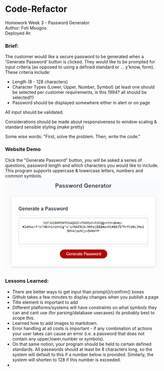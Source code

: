 # Code-Refactor
Homework Week 3 - Password Generator<br>
Author: Foti Mougos<br>
Deployed At:

### Brief:
The customer would like a secure password to be generated when a 'Generate Password' button is clicked. They would like to be prompted for input criteria (as opposed to using a defined standard or ... y'know, form). These criteria include:

  * Length (8 - 128 characters)
  * Character Types (Lower, Upper, Number, Symbol) (at least one should be selected per customer requirements, is this 1994? all should be selected!!)
  * Password should be displayed somewhere either in alert or on page

All input should be validated.

Considerations should be made about responsiveness to window scaling & standard sensible styling (make pretty)

Some wise words: "First, solve the problem. Then, write the code."

### Website Demo
Click the "Generate Password" button, you will be asked a series of questions, password length and which characters you would like to include. This program supports uppercase & lowercase letters, numbers and common symbols.<br>
![alt text](assets/demo/SiteDemo.png "Logo Title Text 1")


### Lessons Learned:

  * There are better ways to get input than prompt()/confirm() boxes
  * Github takes a few minutes to display changes when you publish a page
  * Title element is important to add
  * Different platforms/systems will have constraints on what symbols they can and cant use (for parsing/database usecases) its probably best to scope this.
  * Learned how to add images to markdown.
  * Error handling at all costs is important - if any combination of actions your user takes can cause an error (i.e. a password that does not contain any upper,lower,number or symbols).
  * On that same notion, your program should be held to certain defined standards. All passwords should at least be 8 characters long, so the system will default to this if a number below is provided. Similarly, the system will shorten to 128 if this number is exceeded.
  * 
